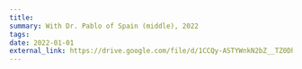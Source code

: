 ```yaml
---
title: 
summary: With Dr. Pablo of Spain (middle), 2022
tags:
date: 2022-01-01
external_link: https://drive.google.com/file/d/1CCQy-ASTYWnkN2bZ__TZ0Dhnk6dAh9r9/view?usp=share_link
---
```


